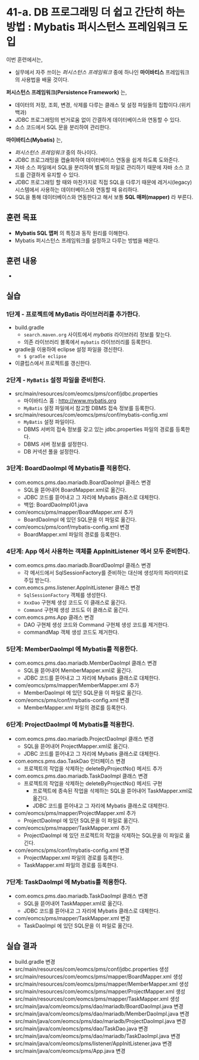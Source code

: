 # 41-a. DB 프로그래밍 더 쉽고 간단히 하는 방법 : Mybatis 퍼시스턴스 프레임워크 도입

이번 훈련에서는,
- 실무에서 자주 쓰이는 *퍼시스턴스 프레임워크* 중에 하나인 **마이바티스** 프레임워크의 사용법을 배울 것이다.

**퍼시스턴스 프레임워크(Persistence Framework)** 는,
- 데이터의 저장, 조회, 변경, 삭제를 다루는 클래스 및 설정 파일들의 집합이다.(위키백과)
- JDBC 프로그래밍의 번거로움 없이 간결하게 데이터베이스와 연동할 수 있다.
- 소스 코드에서 SQL 문을 분리하여 관리한다.

**마이바티스(Mybatis)** 는,
- *퍼시스턴스 프레임워크* 중의 하나이다.
- JDBC 프로그래밍을 캡슐화하여 데이터베이스 연동을 쉽게 하도록 도와준다.
- 자바 소스 파일에서 SQL을 분리하여 별도의 파일로 관리하기 때문에
  자바 소스 코드를 간결하게 유지할 수 있다.
- JDBC 프로그래밍 할 때와 마찬가지로 직접 SQL을 다루기 때문에
  레거시(legacy) 시스템에서 사용하는 데이터베이스와 연동할 때 유리하다.
- SQL을 통해 데이터베이스와 연동한다고 해서 보통 **SQL 매퍼(mapper)** 라 부른다.

## 훈련 목표
- **Mybatis SQL 맵퍼** 의 특징과 동작 원리를 이해한다.
- Mybatis 퍼시스턴스 프레임워크를 설정하고 다루는 방법을 배운다.

## 훈련 내용
-

## 실습

### 1단계 - 프로젝트에 MyBatis 라이브러리를 추가한다.

- build.gradle   
  - `search.maven.org` 사이트에서 *mybatis* 라이브러리 정보를 찾는다.
  - 의존 라이브러리 블록에서 `mybatis` 라이브러리를 등록한다.
- gradle을 이용하여 eclipse 설정 파일을 갱신한다.
  - `$ gradle eclipse`
- 이클립스에서 프로젝트를 갱신한다.

### 2단계 - `MyBatis` 설정 파일을 준비한다.

- src/main/resources/com/eomcs/pms/conf/jdbc.properties
  - 마이바티스 홈 : <http://www.mybatis.org>
  - `MyBatis` 설정 파일에서 참고할 DBMS 접속 정보를 등록한다.
- src/main/resources/com/eomcs/pms/conf/mybatis-config.xml
  - `MyBatis` 설정 파일이다.
  - DBMS 서버의 접속 정보를 갖고 있는 jdbc.properties 파일의 경로를 등록한다.
  - DBMS 서버 정보를 설정한다.
  - DB 커넥션 풀을 설정한다.


### 3단계: BoardDaoImpl 에 Mybatis를 적용한다.

- com.eomcs.pms.dao.mariadb.BoardDaoImpl 클래스 변경
  - SQL을 뜯어내어 BoardMapper.xml로 옮긴다.
  - JDBC 코드를 뜯어내고 그 자리에 Mybatis 클래스로 대체한다.
  - 백업: BoardDaoImpl01.java
- com/eomcs/pms/mapper/BoardMapper.xml 추가
  - BoardDaoImpl 에 있던 SQL문을 이 파일로 옮긴다.
- com/eomcs/pms/conf/mybatis-config.xml 변경
  - BoardMapper.xml 파일의 경로를 등록한다.

### 4단계: App 에서 사용하는 객체를 AppInitListener 에서 모두 준비한다.

- com.eomcs.pms.dao.mariadb.BoardDaoImpl 클래스 변경
  - 각 메서드에서 SqlSessionFactory를 준비하는 대신에 생성자의 파라미터로 주입 받는다.
- com.eomcs.pms.listener.AppInitListener 클래스 변경
  - `SqlSessionFactory` 객체를 생성한다.
  - `XxxDao` 구현체 생성 코드도 이 클래스로 옮긴다.
  - `Command` 구현체 생성 코드도 이 클래스로 옮긴다.
- com.eomcs.pms.App 클래스 변경
  - DAO 구현체 생성 코드와 Command 구현체 생성 코드를 제거한다.
  - commandMap 객체 생성 코드도 제거한다.

### 5단계: MemberDaoImpl 에 Mybatis를 적용한다.

- com.eomcs.pms.dao.mariadb.MemberDaoImpl 클래스 변경
  - SQL을 뜯어내어 MemberMapper.xml로 옮긴다.
  - JDBC 코드를 뜯어내고 그 자리에 Mybatis 클래스로 대체한다.
- com/eomcs/pms/mapper/MemberMapper.xml 추가
  - MemberDaoImpl 에 있던 SQL문을 이 파일로 옮긴다.
- com/eomcs/pms/conf/mybatis-config.xml 변경
  - MemberMapper.xml 파일의 경로를 등록한다.

### 6단계: ProjectDaoImpl 에 Mybatis를 적용한다.

- com.eomcs.pms.dao.mariadb.ProjectDaoImpl 클래스 변경
  - SQL을 뜯어내어 ProjectMapper.xml로 옮긴다.
  - JDBC 코드를 뜯어내고 그 자리에 Mybatis 클래스로 대체한다.
- com.eomcs.pms.dao.TaskDao 인터페이스 변경
  - 프로젝트의 작업을 삭제하는 deleteByProjectNo() 메서드 추가
- com.eomcs.pms.dao.mariadb.TaskDaoImpl 클래스 변경
  - 프로젝트의 작업을 삭제하는 deleteByProjectNo() 메서드 구현
    - 프로젝트에 종속된 작업을 삭제하는 SQL을 뜯어내어 TaskMapper.xml로 옮긴다.
    - JDBC 코드를 뜯어내고 그 자리에 Mybatis 클래스로 대체한다.
- com/eomcs/pms/mapper/ProjectMapper.xml 추가
  - ProjectDaoImpl 에 있던 SQL문을 이 파일로 옮긴다.
- com/eomcs/pms/mapper/TaskMapper.xml 추가
  - ProjectDaoImpl 에 있던 프로젝트의 작업을 삭제하는 SQL문을 이 파일로 옮긴다.
- com/eomcs/pms/conf/mybatis-config.xml 변경
  - ProjectMapper.xml 파일의 경로를 등록한다.
  - TaskMapper.xml 파일의 경로를 등록한다.

### 7단계: TaskDaoImpl 에 Mybatis를 적용한다.

- com.eomcs.pms.dao.mariadb.TaskDaoImpl 클래스 변경
  - SQL을 뜯어내어 TaskMapper.xml로 옮긴다.
  - JDBC 코드를 뜯어내고 그 자리에 Mybatis 클래스로 대체한다.
- com/eomcs/pms/mapper/TaskMapper.xml 변경
  - TaskDaoImpl 에 있던 SQL문을 이 파일로 옮긴다.


## 실습 결과
- build.gradle 변경
- src/main/resources/com/eomcs/pms/conf/jdbc.properties 생성
- src/main/resources/com/eomcs/pms/mapper/BoardMapper.xml 생성
- src/main/resources/com/eomcs/pms/mapper/MemberMapper.xml 생성
- src/main/resources/com/eomcs/pms/mapper/ProjectMapper.xml 생성
- src/main/resources/com/eomcs/pms/mapper/TaskMapper.xml 생성
- src/main/java/com/eomcs/pms/dao/mariadb/BoardDaoImpl.java 변경
- src/main/java/com/eomcs/pms/dao/mariadb/MemberDaoImpl.java 변경
- src/main/java/com/eomcs/pms/dao/mariadb/ProjectDaoImpl.java 변경
- src/main/java/com/eomcs/pms/dao/TaskDao.java 변경
- src/main/java/com/eomcs/pms/dao/mariadb/TaskDaoImpl.java 변경
- src/main/java/com/eomcs/pms/listener/AppInitListener.java 변경
- src/main/java/com/eomcs/pms/App.java 변경

